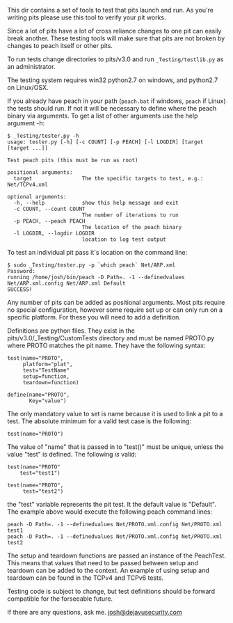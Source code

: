 This dir contains a set of tools to test that pits launch and run. As you're writing pits please use this tool to verify your pit works.

Since a lot of pits have a lot of cross reliance changes to one pit can easily break another. These testing tools will make sure that pits are not broken by changes to peach itself or other pits. 

To run tests change directories to pits/v3.0 and run `_Testing/testlib.py` as an administrator. 

The testing system requires win32 python2.7 on windows, and python2.7 on Linux/OSX.

If you already have peach in your path (`peach.bat` if windows, `peach` if Linux) the tests should run. If not it will be necessary to define where the peach binary via arguments. To get a list of other arguments use the help argument -h:

```
$ _Testing/tester.py -h
usage: tester.py [-h] [-c COUNT] [-p PEACH] [-l LOGDIR] [target [target ...]]

Test peach pits (this must be run as root)

positional arguments:
  target                The the specific targets to test, e.g.: Net/TCPv4.xml

optional arguments:
  -h, --help            show this help message and exit
  -c COUNT, --count COUNT
                        The number of iterations to run
  -p PEACH, --peach PEACH
                        The location of the peach binary
  -l LOGDIR, --logdir LOGDIR
                        location to log test output

```

To test an individual pit pass it's location on the command line:

```
$ sudo _Testing/tester.py -p `which peach` Net/ARP.xml
Password: 
running /home/josh/bin/peach -D Path=. -1 --definedvalues Net/ARP.xml.config Net/ARP.xml Default
SUCCESS!
```
Any number of pits can be added as positional arguments. Most pits require no special configuration, however some require set up or can only run on a specific platform. For these you will need to add a definition. 

Definitions are python files. They exist in the pits/v3.0/_Testing/CustomTests directory and must be named PROTO.py where PROTO matches the pit name. They have the following syntax:

```
test(name="PROTO",
     platform="plat",
     test="TestName"
     setup=function,
     teardown=function)

define(name="PROTO",
       Key="value")
```

The only mandatory value to set is name because it is used to link a pit to a test. The absolute minimum for a valid test case is the following:

```
test(name="PROTO")
```

The value of "name" that is passed in to "test()" must be unique, unless the value "test" is defined. The following *is* valid:

```
test(name="PROTO"
    test="test1")

test(name="PROTO",
     test="test2")

```

the "test" variable represents the pit test. It the default value is "Default". The example above would execute the following peach command lines:

```
peach -D Path=. -1 --definedvalues Net/PROTO.xml.config Net/PROTO.xml test1
peach -D Path=. -1 --definedvalues Net/PROTO.xml.config Net/PROTO.xml test2
```

The setup and teardown functions are passed an instance of the PeachTest. This means that values that need to be passed between setup and teardown can be added to the context. An example of using setup and teardown can be found in the TCPv4 and TCPv6 tests. 

Testing code is subject to change, but test definitions should be forward compatible for the forseeable future.

If there are any questions, ask me. josh@dejavusecurity.com

